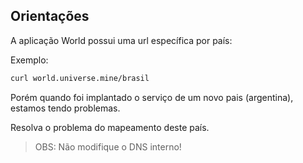 ## Orientações

A aplicação World possui uma url específica por país:

Exemplo:

```bash
curl world.universe.mine/brasil
```

Porém quando foi implantado o serviço de um novo pais (argentina), estamos tendo problemas.

Resolva o problema do mapeamento deste país.

> OBS: Não modifique o DNS interno!